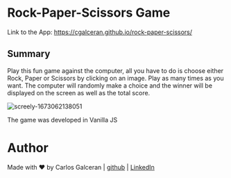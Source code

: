 # Rock-Paper-Scissors Game

Link to the App: https://cgalceran.github.io/rock-paper-scissors/

## Summary
Play this fun game against the computer, all you have to do is choose either Rock, Paper or Scissors by clicking on an image. Play as many times as you want. The computer will randomly make a choice and the winner will be displayed on the screen as well as the total score.


![screely-1673062138051](https://user-images.githubusercontent.com/11094871/211129330-544fb3bf-633d-4c98-a8a4-6be87855e3aa.png)

The game was developed in Vanilla JS

Author
======
Made with ♥ by Carlos Galceran | [github](https://github.com/cgalceran) | [LinkedIn](https://www.linkedin.com/in/cgalceran/)
